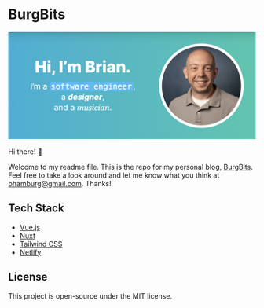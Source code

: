 # BurgBits

![homepage banner](assets/images/home.png)

Hi there! 👋 

Welcome to my readme file. This is the repo for my personal blog, [BurgBits](https://burgbits.com). Feel free to take a look around and let me know what you think at [bhamburg@gmail.com](mailto:bhamburg@gmail.com). Thanks!

## Tech Stack

- [Vue.js](https://vuejs.org/)
- [Nuxt](https://www.nuxt.org/)
- [Tailwind CSS](https://tailwindcss.com/)
- [Netlify](https://netlify.com/)

## License

This project is open-source under the MIT license.
